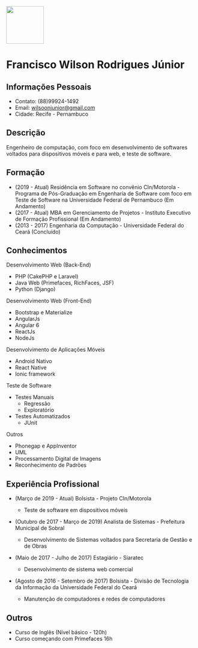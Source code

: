 <img src="https://avatars2.githubusercontent.com/u/19149664?s=460&v=4" width="100" height="100" />

# Francisco Wilson Rodrigues Júnior

## Informações Pessoais
- Contato: (88)99924-1492
- Email: wilsoonjunior@gmail.com
- Cidade: Recife - Pernambuco

## Descrição
Engenheiro de computação, com foco em desenvolvimento de softwares voltados para dispositivos móveis e para web, e teste de software.


## Formação
- (2019 - Atual) Residência em Software no convênio CIn/Motorola - Programa de Pós-Graduação em Engenharia de Software com foco em Teste de Software na Universidade Federal de Pernambuco (Em Andamento)
- (2017 - Atual) MBA em Gerenciamento de Projetos - Instituto Executivo de Formação Profissional (Em Andamento)
- (2013 - 2017) Engenharia da Computação - Universidade Federal do Ceará (Concluído)

## Conhecimentos
Desenvolvimento Web (Back-End)
- PHP (CakePHP e Laravel)
- Java Web (Primefaces, RichFaces, JSF)
- Python (Django)

Desenvolvimento Web (Front-End)
- Bootstrap e Materialize
- AngularJs
- Angular 6
- ReactJs
- NodeJs

Desenvolvimento de Aplicações Móveis
- Android Nativo
- React Native
- Ionic framework

Teste de Software
- Testes Manuais
  - Regressão
  - Exploratório
- Testes Automatizados
  - JUnit

Outros
- Phonegap e AppInventor
- UML
- Processamento Digital de Imagens
- Reconhecimento de Padrões

## Experiência Profissional
- (Março de 2019 - Atual) Bolsista - Projeto CIn/Motorola
  - Teste de software em dispositivos móveis

- (Outubro de 2017 - Março de 2019) Analista de Sistemas - Prefeitura Municipal de Sobral 
  - Desenvolvimento de Sistemas voltados para Secretaria de Gestão e de Obras

- (Maio de 2017 - Julho de 2017) Estagiário - Siaratec
  - Desenvolvimento de sistema web comercial
  
- (Agosto de 2016 - Setembro de 2017) Bolsista - Divisão de Tecnologia da Informação da Universidade Federal do Ceará
  - Manutenção de computadores e redes de computadores

## Outros
- Curso de Inglês (Nível básico - 120h)
- Curso começando com Primefaces 16h

